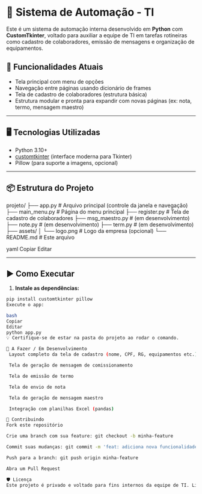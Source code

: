 # 🧠 Sistema de Automação - TI

Este é um sistema de automação interna desenvolvido em **Python** com **CustomTkinter**, voltado para auxiliar a equipe de TI em tarefas rotineiras como cadastro de colaboradores, emissão de mensagens e organização de equipamentos.

## 🚀 Funcionalidades Atuais

- Tela principal com menu de opções
- Navegação entre páginas usando dicionário de frames
- Tela de cadastro de colaboradores (estrutura básica)
- Estrutura modular e pronta para expandir com novas páginas (ex: nota, termo, mensagem maestro)

---

## 🖥 Tecnologias Utilizadas

- Python 3.10+
- [customtkinter](https://github.com/TomSchimansky/CustomTkinter) (interface moderna para Tkinter)
- Pillow (para suporte a imagens, opcional)

---

## 📦 Estrutura do Projeto

projeto/ ├── app.py # Arquivo principal (controle da janela e navegação) ├── main_menu.py # Página do menu principal ├── register.py # Tela de cadastro de colaboradores ├── msg_maestro.py # (em desenvolvimento) ├── note.py # (em desenvolvimento) ├── term.py # (em desenvolvimento) ├── assets/ │ └── logo.png # Logo da empresa (opcional) └── README.md # Este arquivo

yaml
Copiar
Editar

---

## ▶️ Como Executar

1. **Instale as dependências:**

```bash
pip install customtkinter pillow
Execute o app:

bash
Copiar
Editar
python app.py
💡 Certifique-se de estar na pasta do projeto ao rodar o comando.

📝 A Fazer / Em Desenvolvimento
 Layout completo da tela de cadastro (nome, CPF, RG, equipamentos etc.)

 Tela de geração de mensagem de comissionamento

 Tela de emissão de termo

 Tela de envio de nota

 Tela de geração de mensagem maestro

 Integração com planilhas Excel (pandas)

🧩 Contribuindo
Fork este repositório

Crie uma branch com sua feature: git checkout -b minha-feature

Commit suas mudanças: git commit -m 'feat: adiciona nova funcionalidade'

Push para a branch: git push origin minha-feature

Abra um Pull Request

🛡 Licença
Este projeto é privado e voltado para fins internos da equipe de TI. Licenciamento pode ser definido futuramente.
